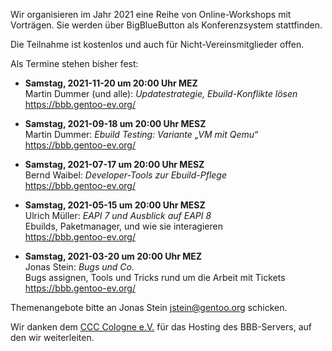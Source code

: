 <!--
.. title: Online-Workshops 2021
.. slug: online-workshops-2021
.. date: 2021-03-10 21:30:00 UTC+01:00
.. tags: 
.. category: 
.. link: 
.. description: 
.. type: text
-->

Wir organisieren im Jahr 2021 eine Reihe von Online-Workshops mit
Vorträgen. Sie werden über BigBlueButton als Konferenzsystem
stattfinden.

Die Teilnahme ist kostenlos und auch für Nicht-Vereinsmitglieder offen.

Als Termine stehen bisher fest:

- **Samstag, 2021-11-20 um 20:00 Uhr MEZ**  
  Martin Dummer (und alle): *Updatestrategie, Ebuild-Konflikte lösen*  
  <https://bbb.gentoo-ev.org/>

- **Samstag, 2021-09-18 um 20:00 Uhr MESZ**  
  Martin Dummer: *Ebuild Testing: Variante „VM mit Qemu“*  
  <https://bbb.gentoo-ev.org/>

- **Samstag, 2021-07-17 um 20:00 Uhr MESZ**  
  Bernd Waibel: *Developer-Tools zur Ebuild-Pflege*  
  <https://bbb.gentoo-ev.org/>

- **Samstag, 2021-05-15 um 20:00 Uhr MESZ**  
  Ulrich Müller: *EAPI 7 und Ausblick auf EAPI 8*  
  Ebuilds, Paketmanager, und wie sie interagieren  
  <https://bbb.gentoo-ev.org/>

- **Samstag, 2021-03-20 um 20:00 Uhr MEZ**  
  Jonas Stein: *Bugs und Co.*  
  Bugs assignen, Tools und Tricks rund um die Arbeit mit Tickets  
  <https://bbb.gentoo-ev.org/>

Themenangebote bitte an Jonas Stein <jstein@gentoo.org> schicken.

Wir danken dem [CCC Cologne e.V.](https://koeln.ccc.de/) für das
Hosting des BBB-Servers, auf den wir weiterleiten.
